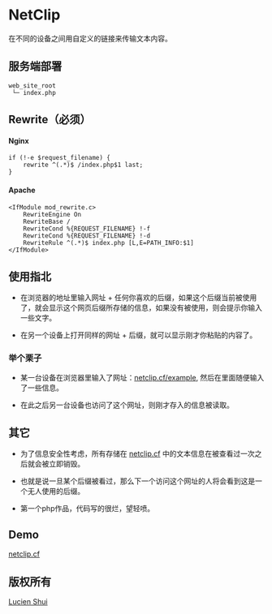 # NetClip

在不同的设备之间用自定义的链接来传输文本内容。

## 服务端部署

```
web_site_root
 └─ index.php
```

## Rewrite（必须）

#### Nginx

```
if (!-e $request_filename) {
    rewrite ^(.*)$ /index.php$1 last;
}
```

#### Apache

```
<IfModule mod_rewrite.c>
    RewriteEngine On
    RewriteBase /
    RewriteCond %{REQUEST_FILENAME} !-f
    RewriteCond %{REQUEST_FILENAME} !-d
    RewriteRule ^(.*)$ index.php [L,E=PATH_INFO:$1]
</IfModule>
```

## 使用指北

+ 在浏览器的地址里输入网址 + 任何你喜欢的后缀，如果这个后缀当前被使用了，就会显示这个网页后缀所存储的信息，如果没有被使用，则会提示你输入一些文字。

+ 在另一个设备上打开同样的网址 + 后缀，就可以显示刚才你粘贴的内容了。

### 举个栗子

+ 某一台设备在浏览器里输入了网址：[netclip.cf/example](https://www.lucien.ink/go/clipexample/), 然后在里面随便输入了一些信息。

+ 在此之后另一台设备也访问了这个网址，则刚才存入的信息被读取。

## 其它

+ 为了信息安全性考虑，所有存储在 [netclip.cf](http://www.lucien.ink/go/clip) 中的文本信息在被查看过一次之后就会被立即销毁。

+ 也就是说一旦某个后缀被看过，那么下一个访问这个网址的人将会看到这是一个无人使用的后缀。

+ 第一个php作品，代码写的很烂，望轻喷。

## Demo

[netclip.cf](http://www.lucien.ink/go/clip)

## 版权所有

[Lucien Shui](http://www.lucien.ink)
